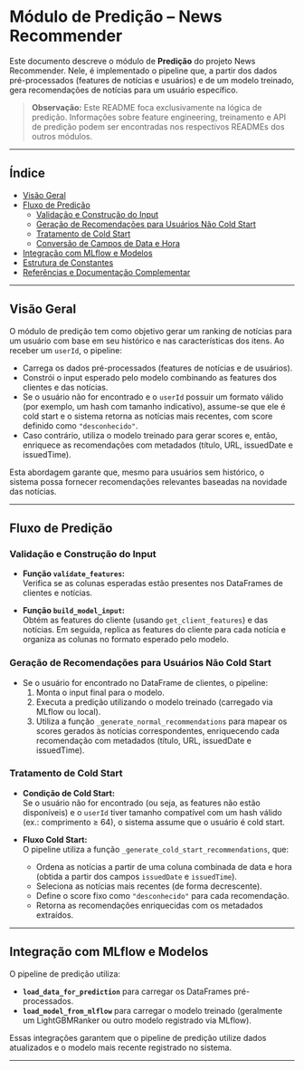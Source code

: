 # Módulo de Predição – News Recommender

Este documento descreve o módulo de **Predição** do projeto News Recommender. Nele, é implementado o pipeline que, a partir dos dados pré-processados (features de notícias e usuários) e de um modelo treinado, gera recomendações de notícias para um usuário específico.

> **Observação:** Este README foca exclusivamente na lógica de predição. Informações sobre feature engineering, treinamento e API de predição podem ser encontradas nos respectivos READMEs dos outros módulos.

---

## Índice

- [Visão Geral](#visão-geral)
- [Fluxo de Predição](#fluxo-de-predição)
  - [Validação e Construção do Input](#validação-e-construção-do-input)
  - [Geração de Recomendações para Usuários Não Cold Start](#geração-de-recomendações-para-usuários-não-cold-start)
  - [Tratamento de Cold Start](#tratamento-de-cold-start)
  - [Conversão de Campos de Data e Hora](#conversão-de-campos-de-data-e-hora)
- [Integração com MLflow e Modelos](#integração-com-mlflow-e-modelos)
- [Estrutura de Constantes](#estrutura-de-constantes)
- [Referências e Documentação Complementar](#referências-e-documentação-complementar)

---

## Visão Geral

O módulo de predição tem como objetivo gerar um ranking de notícias para um usuário com base em seu histórico e nas características dos itens. Ao receber um `userId`, o pipeline:

- Carrega os dados pré-processados (features de notícias e de usuários).
- Constrói o input esperado pelo modelo combinando as features dos clientes e das notícias.
- Se o usuário não for encontrado e o `userId` possuir um formato válido (por exemplo, um hash com tamanho indicativo), assume-se que ele é cold start e o sistema retorna as notícias mais recentes, com score definido como `"desconhecido"`.
- Caso contrário, utiliza o modelo treinado para gerar scores e, então, enriquece as recomendações com metadados (título, URL, issuedDate e issuedTime).

Esta abordagem garante que, mesmo para usuários sem histórico, o sistema possa fornecer recomendações relevantes baseadas na novidade das notícias.

---

## Fluxo de Predição

### Validação e Construção do Input

- **Função `validate_features`:**  
  Verifica se as colunas esperadas estão presentes nos DataFrames de clientes e notícias.

- **Função `build_model_input`:**  
  Obtém as features do cliente (usando `get_client_features`) e das notícias. Em seguida, replica as features do cliente para cada notícia e organiza as colunas no formato esperado pelo modelo.

### Geração de Recomendações para Usuários Não Cold Start

- Se o usuário for encontrado no DataFrame de clientes, o pipeline:
  1. Monta o input final para o modelo.
  2. Executa a predição utilizando o modelo treinado (carregado via MLflow ou local).
  3. Utiliza a função `_generate_normal_recommendations` para mapear os scores gerados às notícias correspondentes, enriquecendo cada recomendação com metadados (título, URL, issuedDate e issuedTime).

### Tratamento de Cold Start

- **Condição de Cold Start:**  
  Se o usuário não for encontrado (ou seja, as features não estão disponíveis) e o `userId` tiver tamanho compatível com um hash válido (ex.: comprimento ≥ 64), o sistema assume que o usuário é cold start.

- **Fluxo Cold Start:**  
  O pipeline utiliza a função `_generate_cold_start_recommendations`, que:
  - Ordena as notícias a partir de uma coluna combinada de data e hora (obtida a partir dos campos `issuedDate` e `issuedTime`).
  - Seleciona as notícias mais recentes (de forma decrescente).
  - Define o score fixo como `"desconhecido"` para cada recomendação.
  - Retorna as recomendações enriquecidas com os metadados extraídos.

---

## Integração com MLflow e Modelos

O pipeline de predição utiliza:
- **`load_data_for_prediction`** para carregar os DataFrames pré-processados.
- **`load_model_from_mlflow`** para carregar o modelo treinado (geralmente um LightGBMRanker ou outro modelo registrado via MLflow).

Essas integrações garantem que o pipeline de predição utilize dados atualizados e o modelo mais recente registrado no sistema.

---